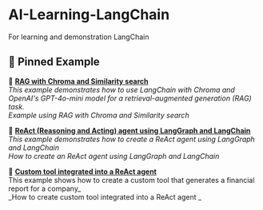 # AI-Learning-LangChain
For learning and demonstration LangChain

## 📌 Pinned Example

🔹 **[RAG with Chroma and Similarity search](https://github.com/teerayuthton/AI-Learning-LangChain/tree/main/rag_with_chroma_and_similarity_search/)**  
_This example demonstrates how to use LangChain with Chroma and OpenAI's GPT-4o-mini model for a retrieval-augmented generation (RAG) task._  
_Example using RAG with Chroma and Similarity search_

🔹 **[ReAct (Reasoning and Acting) agent using LangGraph and LangChain](https://github.com/teerayuthton/AI-Learning-LangChain/tree/main/react_agent/)**  
_This example demonstrates how to create a ReAct agent using LangGraph and LangChain_  
_How to create an ReAct agent using LangGraph and LangChain_

🔹 **[Custom tool integrated into a ReAct agent](https://github.com/teerayuthton/AI-Learning-LangChain/tree/main/custom_tools_agent/)**  
This example shows how to create a custom tool that generates a financial report for a company_  
_How to create custom tool integrated into a ReAct agent _
